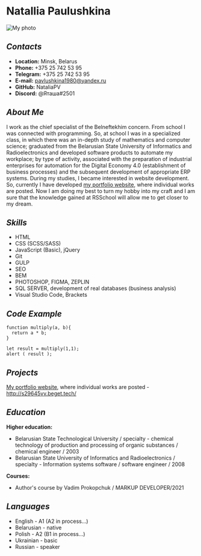 # **Natallia Paulushkina**

![My photo](https://avatars.githubusercontent.com/u/94257907?s=400&u=2c274b8d2f7216c7e071e8630da39dee9311c8e6&v=4)

## _Contacts_

* **Location:** Minsk, Belarus
* **Phone:** +375 25 742 53 95
* **Telegram:** +375 25 742 53 95
* **E-mail:** pavlushkina1980@yandex.ru
* **GitHub:** NataliaPV
* **Discord:** @Яташа#2501

## _About Me_

I work as the chief specialist of the Belneftekhim concern.
From school I was connected with programming. So, at school I was in a specialized class, in which there was an in-depth study of mathematics and computer science; graduated from the Belarusian State University of Informatics and Radioelectronics and developed software products to automate my workplace; by type of activity, associated with the preparation of industrial enterprises for automation for the Digital Economy 4.0 (establishment of business processes) and the subsequent development of appropriate ERP systems. 
During my studies, I became interested in website development. So, currently I have developed [my portfolio website](http://s29645vv.beget.tech/), where individual works are posted.
Now I am doing my best to turn my hobby into my craft and I am sure that the knowledge gained at RSSchool will allow me to get closer to my dream.


## _Skills_

-	HTML
-	CSS (SCSS/SASS)
-	JavaScript (Basic), jQuery
-	Git
-	GULP
-	SEO 
-	BEM
-	PHOTOSHOP, FIGMA, ZEPLIN
-	SQL SERVER, development of real databases (business analysis)
-	Visual Studio Code, Brackets

## _Code Example_

```
function multiply(a, b){
  return a * b;
}

let result = multiply(1,1);
alert ( result );
```

## _Projects_
[My portfolio website](http://s29645vv.beget.tech/), where individual works are posted - http://s29645vv.beget.tech/

## _Education_

**Higher education:**
* Belarusian State Technological University / specialty - chemical technology of production and processing of organic substances / chemical engineer / 2003
* Belarusian State University of Informatics and Radioelectronics / specialty - Information systems software / software engineer / 2008

**Courses:**
* Author's course by Vadim Prokopchuk / MARKUP DEVELOPER/2021

## _Languages_
* English - A1 (A2 in process…)
* Belarusian - native
* Polish - A2 (B1 in process…)
* Ukrainian - basic
* Russian - speaker